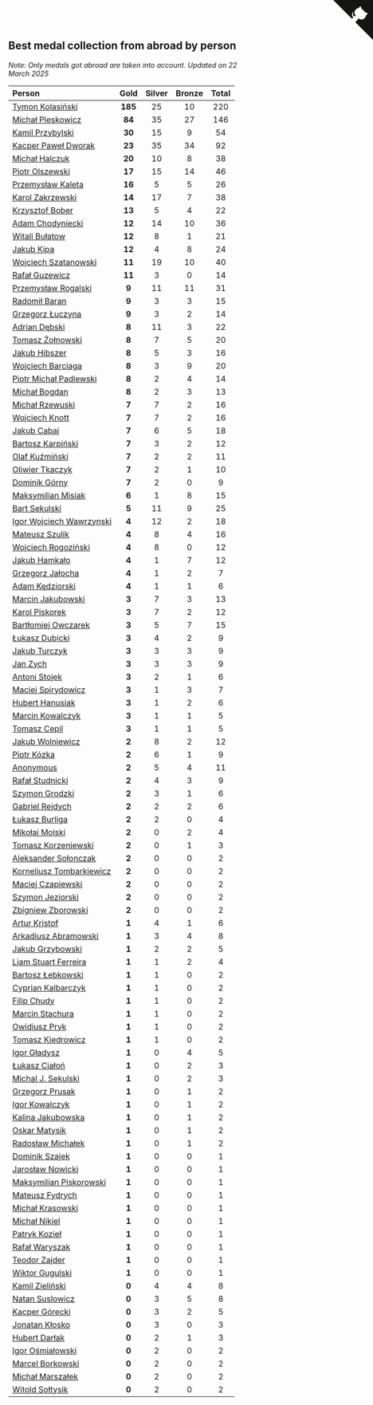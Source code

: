 ## Best medal collection from abroad by person

*Note: Only medals got abroad are taken into account.*
*Updated on 22 March 2025*

| Person | Gold | Silver | Bronze | Total |
| :--- | :--: | :--: | :--: | :--: |
| [Tymon Kolasiński](https://www.worldcubeassociation.org/persons/2016KOLA02) | **185** | 25 | 10 | 220 |
| [Michał Pleskowicz](https://www.worldcubeassociation.org/persons/2009PLES01) | **84** | 35 | 27 | 146 |
| [Kamil Przybylski](https://www.worldcubeassociation.org/persons/2016PRZY01) | **30** | 15 | 9 | 54 |
| [Kacper Paweł Dworak](https://www.worldcubeassociation.org/persons/2020DWOR01) | **23** | 35 | 34 | 92 |
| [Michał Halczuk](https://www.worldcubeassociation.org/persons/2006HALC01) | **20** | 10 | 8 | 38 |
| [Piotr Olszewski](https://www.worldcubeassociation.org/persons/2013OLSZ02) | **17** | 15 | 14 | 46 |
| [Przemysław Kaleta](https://www.worldcubeassociation.org/persons/2012KALE01) | **16** | 5 | 5 | 26 |
| [Karol Zakrzewski](https://www.worldcubeassociation.org/persons/2014ZAKR01) | **14** | 17 | 7 | 38 |
| [Krzysztof Bober](https://www.worldcubeassociation.org/persons/2013BOBE01) | **13** | 5 | 4 | 22 |
| [Adam Chodyniecki](https://www.worldcubeassociation.org/persons/2017CHOD02) | **12** | 14 | 10 | 36 |
| [Witali Bułatow](https://www.worldcubeassociation.org/persons/2015BUAT01) | **12** | 8 | 1 | 21 |
| [Jakub Kipa](https://www.worldcubeassociation.org/persons/2010KIPA01) | **12** | 4 | 8 | 24 |
| [Wojciech Szatanowski](https://www.worldcubeassociation.org/persons/2011SZAT01) | **11** | 19 | 10 | 40 |
| [Rafał Guzewicz](https://www.worldcubeassociation.org/persons/2006GUZE01) | **11** | 3 | 0 | 14 |
| [Przemysław Rogalski](https://www.worldcubeassociation.org/persons/2013ROGA02) | **9** | 11 | 11 | 31 |
| [Radomił Baran](https://www.worldcubeassociation.org/persons/2020BARA02) | **9** | 3 | 3 | 15 |
| [Grzegorz Łuczyna](https://www.worldcubeassociation.org/persons/2005LUCZ01) | **9** | 3 | 2 | 14 |
| [Adrian Dębski](https://www.worldcubeassociation.org/persons/2017DEBS01) | **8** | 11 | 3 | 22 |
| [Tomasz Żołnowski](https://www.worldcubeassociation.org/persons/2005ZOLN01) | **8** | 7 | 5 | 20 |
| [Jakub Hibszer](https://www.worldcubeassociation.org/persons/2018HIBS01) | **8** | 5 | 3 | 16 |
| [Wojciech Barciaga](https://www.worldcubeassociation.org/persons/2013BARC03) | **8** | 3 | 9 | 20 |
| [Piotr Michał Padlewski](https://www.worldcubeassociation.org/persons/2008PADL01) | **8** | 2 | 4 | 14 |
| [Michał Bogdan](https://www.worldcubeassociation.org/persons/2012BOGD01) | **8** | 2 | 3 | 13 |
| [Michał Rzewuski](https://www.worldcubeassociation.org/persons/2014RZEW01) | **7** | 7 | 2 | 16 |
| [Wojciech Knott](https://www.worldcubeassociation.org/persons/2011KNOT01) | **7** | 7 | 2 | 16 |
| [Jakub Cabaj](https://www.worldcubeassociation.org/persons/2008CABA03) | **7** | 6 | 5 | 18 |
| [Bartosz Karpiński](https://www.worldcubeassociation.org/persons/2019KARP03) | **7** | 3 | 2 | 12 |
| [Olaf Kuźmiński](https://www.worldcubeassociation.org/persons/2018KUZM02) | **7** | 2 | 2 | 11 |
| [Oliwier Tkaczyk](https://www.worldcubeassociation.org/persons/2017TKAC04) | **7** | 2 | 1 | 10 |
| [Dominik Górny](https://www.worldcubeassociation.org/persons/2015GORN01) | **7** | 2 | 0 | 9 |
| [Maksymilian Misiak](https://www.worldcubeassociation.org/persons/2017MISI01) | **6** | 1 | 8 | 15 |
| [Bart Sekulski](https://www.worldcubeassociation.org/persons/2013SEKU01) | **5** | 11 | 9 | 25 |
| [Igor Wojciech Wawrzynski](https://www.worldcubeassociation.org/persons/2019WAWR01) | **4** | 12 | 2 | 18 |
| [Mateusz Szulik](https://www.worldcubeassociation.org/persons/2017SZUL01) | **4** | 8 | 4 | 16 |
| [Wojciech Rogoziński](https://www.worldcubeassociation.org/persons/2019ROGO04) | **4** | 8 | 0 | 12 |
| [Jakub Hamkało](https://www.worldcubeassociation.org/persons/2018HAMK01) | **4** | 1 | 7 | 12 |
| [Grzegorz Jałocha](https://www.worldcubeassociation.org/persons/2012JALO01) | **4** | 1 | 2 | 7 |
| [Adam Kędziorski](https://www.worldcubeassociation.org/persons/2019KEDZ01) | **4** | 1 | 1 | 6 |
| [Marcin Jakubowski](https://www.worldcubeassociation.org/persons/2007JAKU01) | **3** | 7 | 3 | 13 |
| [Karol Piskorek](https://www.worldcubeassociation.org/persons/2021PISK01) | **3** | 7 | 2 | 12 |
| [Bartłomiej Owczarek](https://www.worldcubeassociation.org/persons/2013OWCZ01) | **3** | 5 | 7 | 15 |
| [Łukasz Dubicki](https://www.worldcubeassociation.org/persons/2018DUBI01) | **3** | 4 | 2 | 9 |
| [Jakub Turczyk](https://www.worldcubeassociation.org/persons/2022TURC02) | **3** | 3 | 3 | 9 |
| [Jan Zych](https://www.worldcubeassociation.org/persons/2014ZYCH01) | **3** | 3 | 3 | 9 |
| [Antoni Stojek](https://www.worldcubeassociation.org/persons/2022STOJ03) | **3** | 2 | 1 | 6 |
| [Maciej Spirydowicz](https://www.worldcubeassociation.org/persons/2020SPIR01) | **3** | 1 | 3 | 7 |
| [Hubert Hanusiak](https://www.worldcubeassociation.org/persons/2013HANU01) | **3** | 1 | 2 | 6 |
| [Marcin Kowalczyk](https://www.worldcubeassociation.org/persons/2011KOWA01) | **3** | 1 | 1 | 5 |
| [Tomasz Cepil](https://www.worldcubeassociation.org/persons/2018CEPI01) | **3** | 1 | 1 | 5 |
| [Jakub Wolniewicz](https://www.worldcubeassociation.org/persons/2012WOLN01) | **2** | 8 | 2 | 12 |
| [Piotr Kózka](https://www.worldcubeassociation.org/persons/2005KOZK01) | **2** | 6 | 1 | 9 |
| [Anonymous](https://www.worldcubeassociation.org/persons/2017ANON13) | **2** | 5 | 4 | 11 |
| [Rafał Studnicki](https://www.worldcubeassociation.org/persons/2005STUD01) | **2** | 4 | 3 | 9 |
| [Szymon Grodzki](https://www.worldcubeassociation.org/persons/2020GROD01) | **2** | 3 | 1 | 6 |
| [Gabriel Rejdych](https://www.worldcubeassociation.org/persons/2020REJD01) | **2** | 2 | 2 | 6 |
| [Łukasz Burliga](https://www.worldcubeassociation.org/persons/2013BURL01) | **2** | 2 | 0 | 4 |
| [Mikołaj Molski](https://www.worldcubeassociation.org/persons/2015MOLS01) | **2** | 0 | 2 | 4 |
| [Tomasz Korzeniewski](https://www.worldcubeassociation.org/persons/2007KORZ01) | **2** | 0 | 1 | 3 |
| [Aleksander Sołonczak](https://www.worldcubeassociation.org/persons/2022SOLO01) | **2** | 0 | 0 | 2 |
| [Korneliusz Tombarkiewicz](https://www.worldcubeassociation.org/persons/2009TOMB01) | **2** | 0 | 0 | 2 |
| [Maciej Czapiewski](https://www.worldcubeassociation.org/persons/2014CZAP01) | **2** | 0 | 0 | 2 |
| [Szymon Jeziorski](https://www.worldcubeassociation.org/persons/2013JEZI01) | **2** | 0 | 0 | 2 |
| [Zbigniew Zborowski](https://www.worldcubeassociation.org/persons/2003ZBOR02) | **2** | 0 | 0 | 2 |
| [Artur Kristof](https://www.worldcubeassociation.org/persons/2012KRIS12) | **1** | 4 | 1 | 6 |
| [Arkadiusz Abramowski](https://www.worldcubeassociation.org/persons/2014ABRA01) | **1** | 3 | 4 | 8 |
| [Jakub Grzybowski](https://www.worldcubeassociation.org/persons/2017GRZY02) | **1** | 2 | 2 | 5 |
| [Liam Stuart Ferreira](https://www.worldcubeassociation.org/persons/2022FERR14) | **1** | 1 | 2 | 4 |
| [Bartosz Łebkowski](https://www.worldcubeassociation.org/persons/2021LEBK01) | **1** | 1 | 0 | 2 |
| [Cyprian Kalbarczyk](https://www.worldcubeassociation.org/persons/2016KALB01) | **1** | 1 | 0 | 2 |
| [Filip Chudy](https://www.worldcubeassociation.org/persons/2022CHUD02) | **1** | 1 | 0 | 2 |
| [Marcin Stachura](https://www.worldcubeassociation.org/persons/2011STAC01) | **1** | 1 | 0 | 2 |
| [Owidiusz Pryk](https://www.worldcubeassociation.org/persons/2008PRYK01) | **1** | 1 | 0 | 2 |
| [Tomasz Kiedrowicz](https://www.worldcubeassociation.org/persons/2006KIED01) | **1** | 1 | 0 | 2 |
| [Igor Gładysz](https://www.worldcubeassociation.org/persons/2022GLAD01) | **1** | 0 | 4 | 5 |
| [Łukasz Ciałoń](https://www.worldcubeassociation.org/persons/2005CIAL02) | **1** | 0 | 2 | 3 |
| [Michal J. Sekulski](https://www.worldcubeassociation.org/persons/2023SEKU01) | **1** | 0 | 2 | 3 |
| [Grzegorz Prusak](https://www.worldcubeassociation.org/persons/2006PRUS01) | **1** | 0 | 1 | 2 |
| [Igor Kowalczyk](https://www.worldcubeassociation.org/persons/2013KOWA04) | **1** | 0 | 1 | 2 |
| [Kalina Jakubowska](https://www.worldcubeassociation.org/persons/2009BRZE01) | **1** | 0 | 1 | 2 |
| [Oskar Matysik](https://www.worldcubeassociation.org/persons/2019MATY01) | **1** | 0 | 1 | 2 |
| [Radosław Michałek](https://www.worldcubeassociation.org/persons/2021MICH03) | **1** | 0 | 1 | 2 |
| [Dominik Szajek](https://www.worldcubeassociation.org/persons/2023SZAJ01) | **1** | 0 | 0 | 1 |
| [Jarosław Nowicki](https://www.worldcubeassociation.org/persons/2004NOWI01) | **1** | 0 | 0 | 1 |
| [Maksymilian Piskorowski](https://www.worldcubeassociation.org/persons/2017PISK01) | **1** | 0 | 0 | 1 |
| [Mateusz Fydrych](https://www.worldcubeassociation.org/persons/2011FYDR01) | **1** | 0 | 0 | 1 |
| [Michał Krasowski](https://www.worldcubeassociation.org/persons/2013KRAS02) | **1** | 0 | 0 | 1 |
| [Michał Nikiel](https://www.worldcubeassociation.org/persons/2011NIKI01) | **1** | 0 | 0 | 1 |
| [Patryk Kozieł](https://www.worldcubeassociation.org/persons/2014KOZI01) | **1** | 0 | 0 | 1 |
| [Rafał Waryszak](https://www.worldcubeassociation.org/persons/2013WARY01) | **1** | 0 | 0 | 1 |
| [Teodor Zajder](https://www.worldcubeassociation.org/persons/2021ZAJD03) | **1** | 0 | 0 | 1 |
| [Wiktor Gugulski](https://www.worldcubeassociation.org/persons/2023GUGU01) | **1** | 0 | 0 | 1 |
| [Kamil Zieliński](https://www.worldcubeassociation.org/persons/2008ZIEL01) | **0** | 4 | 4 | 8 |
| [Natan Suslowicz](https://www.worldcubeassociation.org/persons/2021SUSL01) | **0** | 3 | 5 | 8 |
| [Kacper Górecki](https://www.worldcubeassociation.org/persons/2021GORE01) | **0** | 3 | 2 | 5 |
| [Jonatan Kłosko](https://www.worldcubeassociation.org/persons/2013KOSK01) | **0** | 3 | 0 | 3 |
| [Hubert Darłak](https://www.worldcubeassociation.org/persons/2023DARL03) | **0** | 2 | 1 | 3 |
| [Igor Ośmiałowski](https://www.worldcubeassociation.org/persons/2014OMIA01) | **0** | 2 | 0 | 2 |
| [Marcel Borkowski](https://www.worldcubeassociation.org/persons/2023BORK01) | **0** | 2 | 0 | 2 |
| [Michał Marszałek](https://www.worldcubeassociation.org/persons/2013MARS02) | **0** | 2 | 0 | 2 |
| [Witold Sołtysik](https://www.worldcubeassociation.org/persons/2015SOLT03) | **0** | 2 | 0 | 2 |


<a href="https://github.com/maxidragon/wca_statistics_pl" class="github-corner" aria-label="View source on Github"><svg width="80" height="80" viewBox="0 0 250 250" style="fill:#151513; color:#fff; position: absolute; top: 0; border: 0; right: 0;" aria-hidden="true"><path d="M0,0 L115,115 L130,115 L142,142 L250,250 L250,0 Z"></path><path d="M128.3,109.0 C113.8,99.7 119.0,89.6 119.0,89.6 C122.0,82.7 120.5,78.6 120.5,78.6 C119.2,72.0 123.4,76.3 123.4,76.3 C127.3,80.9 125.5,87.3 125.5,87.3 C122.9,97.6 130.6,101.9 134.4,103.2" fill="currentColor" style="transform-origin: 130px 106px;" class="octo-arm"></path><path d="M115.0,115.0 C114.9,115.1 118.7,116.5 119.8,115.4 L133.7,101.6 C136.9,99.2 139.9,98.4 142.2,98.6 C133.8,88.0 127.5,74.4 143.8,58.0 C148.5,53.4 154.0,51.2 159.7,51.0 C160.3,49.4 163.2,43.6 171.4,40.1 C171.4,40.1 176.1,42.5 178.8,56.2 C183.1,58.6 187.2,61.8 190.9,65.4 C194.5,69.0 197.7,73.2 200.1,77.6 C213.8,80.2 216.3,84.9 216.3,84.9 C212.7,93.1 206.9,96.0 205.4,96.6 C205.1,102.4 203.0,107.8 198.3,112.5 C181.9,128.9 168.3,122.5 157.7,114.1 C157.9,116.9 156.7,120.9 152.7,124.9 L141.0,136.5 C139.8,137.7 141.6,141.9 141.8,141.8 Z" fill="currentColor" class="octo-body"></path></svg></a><style>.github-corner:hover .octo-arm{animation:octocat-wave 560ms ease-in-out}@keyframes octocat-wave{0%,100%{transform:rotate(0)}20%,60%{transform:rotate(-25deg)}40%,80%{transform:rotate(10deg)}}@media (max-width:500px){.github-corner:hover .octo-arm{animation:none}.github-corner .octo-arm{animation:octocat-wave 560ms ease-in-out}}</style>
